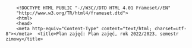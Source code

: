         <!DOCTYPE HTML PUBLIC "-//W3C//DTD HTML 4.01 Frameset//EN"
        "http://www.w3.org/TR/html4/frameset.dtd">
        <html>
        <head>
        <meta http-equiv="Content-Type" content="text/html; charset=utf-8"></meta>  <title>Plan zajęć: Plan zajęć, rok 2022/2023, semestr zimowy</title>
  <link rel="icon" href="images/ats4.ico" type="image/ico">
  <link rel="SHORTCUT ICON" href="images/ats4.ico">
</head>


<frameset rows="86,*" framespacing="0" frameborder="no" border="0" style="border: 0;">
  <frame src="menug.php" name="page_header" frameborder="0" scrolling="no" 
         marginwidth="0" noresize="noresize">
  <frameset cols="*,120" framespacing="0" frameborder="1" border="0" name="frameset1">
    <frameset cols="171,*" framespacing="2" frameborder="1" border="2" 
              style="border: 3pt; " name="frameset2">
      <frame src="left_menu.php" name="left_menu" frameborder="1" scrolling="auto" 
             marginwidth="5" bordercolor="#333333"><frame
  src="main.php" name="page_content" frameborder="0" scrolling="auto"
  marginwidth="0" >
 </frameset>
    <frame src="right_menu.php" name="right_menu" frameborder="no" scrolling="auto" 
           noresize="noresize" marginwidth="0" marginheight="0">
  </frameset>
  <noframes>
    <body>
      <p>System Planowania Zajęć ATS4 służący do układania planów, publikacji w Internecie oraz zarządzania zasobami uczelni wyższych oraz szkół.
      <br /><br />
        Twoja przeglądarka nie obsługuje ramek.<br/>
        Aby obejrzeć tę stronę, musisz mieć zainstalowaną przeglądarkę obsługującą ramki.<br/>
        Na przykład: Mozilla Firefox, Internet Explorer 7 lub Opera.
      </p>
    </body>
  </noframes>
</frameset>  
</html>

